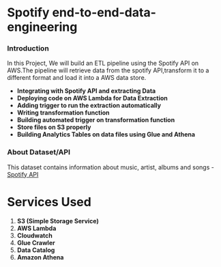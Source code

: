# Spotify end-to-end-data-engineering

### Introduction
In this Project, We will build an ETL pipeline using the Spotify API on AWS.The pipeline will retrieve data from the spotify API,transform it to a different format and load it into a AWS data store.


+ **Integrating with Spotify API and extracting Data**
+ **Deploying code on AWS Lambda for Data Extraction**
+ **Adding trigger to run the extraction automatically**
+ **Writing transformation function**
+ **Building automated trigger on transformation function**
+ **Store files on S3 properly**
+ **Building Analytics Tables on data files using Glue and Athena**

### About Dataset/API
This dataset contains information about music, artist, albums and songs - [Spotify API](https://developer.spotify.com/documentation/web-api/)

# Services Used
1. **S3 (Simple Storage Service)**
2. **AWS Lambda**
3. **Cloudwatch**
4. **Glue Crawler**
5. **Data Catalog**
6. **Amazon Athena**
